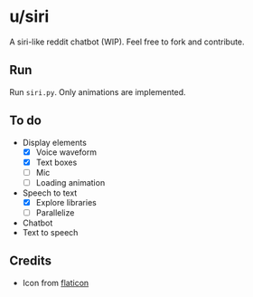 # u/siri
A siri-like reddit chatbot (WIP). Feel free to fork and contribute.

## Run
Run `siri.py`. Only animations are implemented.

## To do
- Display elements
  - [x] Voice waveform
  - [x] Text boxes
  - [ ] Mic
  - [ ] Loading animation
- Speech to text
  - [x] Explore libraries
  - [ ] Parallelize
- Chatbot
- Text to speech

## Credits
- Icon from [flaticon](https://www.flaticon.com/authors/those-icons)
